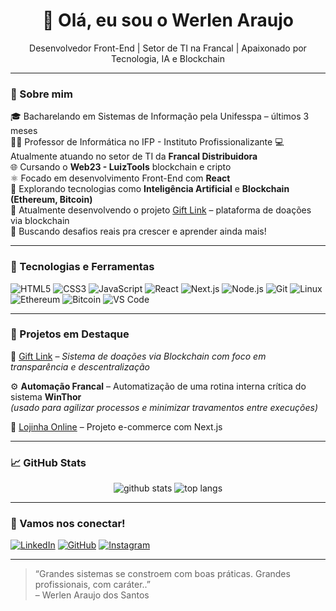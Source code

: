 <h1 align="center">👋 Olá, eu sou o Werlen Araujo</h1>

<p align="center">
  Desenvolvedor Front-End | Setor de TI na Francal | Apaixonado por Tecnologia, IA e Blockchain
</p>

---

### 🧠 Sobre mim

🎓 Bacharelando em Sistemas de Informação pela Unifesspa – últimos 3 meses  
👨‍🏫 Professor de Informática no IFP - Instituto Profissionalizante
💻 Atualmente atuando no setor de TI da **Francal Distribuidora**  
🌐 Cursando o **Web23 - LuizTools** blockchain e cripto  
⚛️ Focado em desenvolvimento Front-End com **React**  
📡 Explorando tecnologias como **Inteligência Artificial** e **Blockchain (Ethereum, Bitcoin)**  
🌱 Atualmente desenvolvendo o projeto [Gift Link](#) – plataforma de doações via blockchain  
🎯 Buscando desafios reais pra crescer e aprender ainda mais!

---

### 🚀 Tecnologias e Ferramentas

![HTML5](https://img.shields.io/badge/HTML5-%23E34F26.svg?style=flat&logo=html5&logoColor=white)
![CSS3](https://img.shields.io/badge/CSS3-%231572B6.svg?style=flat&logo=css3&logoColor=white)
![JavaScript](https://img.shields.io/badge/JavaScript-%23F7DF1E.svg?style=flat&logo=javascript&logoColor=black)
![React](https://img.shields.io/badge/React-%2361DAFB.svg?style=flat&logo=react&logoColor=black)
![Next.js](https://img.shields.io/badge/Next.js-000000?style=flat&logo=nextdotjs&logoColor=white)
![Node.js](https://img.shields.io/badge/Node.js-339933?style=flat&logo=nodedotjs&logoColor=white)
![Git](https://img.shields.io/badge/Git-F05032?style=flat&logo=git&logoColor=white)
![Linux](https://img.shields.io/badge/Linux-FCC624?style=flat&logo=linux&logoColor=black)
![Ethereum](https://img.shields.io/badge/Ethereum-3C3C3D?style=flat&logo=ethereum&logoColor=white)
![Bitcoin](https://img.shields.io/badge/Bitcoin-F7931A?style=flat&logo=bitcoin&logoColor=white)
![VS Code](https://img.shields.io/badge/VSCode-007ACC?style=flat&logo=visual-studio-code)

---

### 🧰 Projetos em Destaque

🔗 [Gift Link](https://github.com/werlenx/GiftLink) – *Sistema de doações via Blockchain com foco em transparência e descentralização*

⚙️ **Automação Francal** – Automatização de uma rotina interna crítica do sistema **WinThor**  
*(usado para agilizar processos e minimizar travamentos entre execuções)*

🛒 [Lojinha Online](https://github.com/werlenx/AntonioLimaMarcenaria) – Projeto e-commerce com Next.js

---

### 📈 GitHub Stats

<p align="center">
  <img src="https://github-readme-stats.vercel.app/api?username=werlenx&show_icons=true&theme=tokyonight" alt="github stats" />
  <img src="https://github-readme-stats.vercel.app/api/top-langs/?username=werlenx&layout=compact&theme=tokyonight" alt="top langs" />
</p>

---

### 🤝 Vamos nos conectar!

[![LinkedIn](https://img.shields.io/badge/LinkedIn-%230077B5.svg?style=flat&logo=linkedin&logoColor=white)](https://www.linkedin.com/in/werlen-araujo)
[![GitHub](https://img.shields.io/badge/GitHub-%23121011.svg?style=flat&logo=github&logoColor=white)](https://github.com/werlenx)
[![Instagram](https://img.shields.io/badge/Instagram-E4405F?style=flat&logo=instagram&logoColor=white)](https://instagram.com/werlenx)

---

> “Grandes sistemas se constroem com boas práticas. Grandes profissionais, com caráter..”  
> – Werlen Araujo dos Santos
